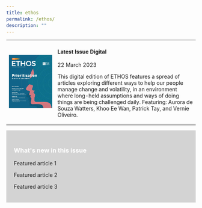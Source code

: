 ```yaml
---
title: ethos
permalink: /ethos/
description: ""
---
```

<style>
	.whatsnew
	{
	padding:20px;
	background-color:lightgrey;
	}
	
	.whatsnew h3
	{
	color: white;
	}
	
	
</style>

<div class="container">
	
<table class="grid-container">	
<tbody>
	<tr>
	<td>
	<img src="images/Ethos_Images/Ethos_Digital_Issue_10/EthosDigital_Issue_Mar23_Cov.jpg">
	</td>
<td>
	<h4>Latest Issue Digital</h4>
	<p>22 March 2023</p>
	<p>This digital edition of ETHOS features a spread of articles exploring different ways to help our people manage change and volatility, in an environment where long-held assumptions and ways of doing things are being challenged daily. Featuring: Aurora de Souza Watters, Khoo Ee Wan, Patrick Tay, and Vernie Oliveiro.</p>
	</td>
	</tr>
	</tbody>
</table>
	<div class="whatsnew">
		<h3>What's new in this issue</h3>
		<p>Featured article 1</p>
		<p>Featured article 2</p>
		<p>Featured article 3</p>
	</div>
	</div>